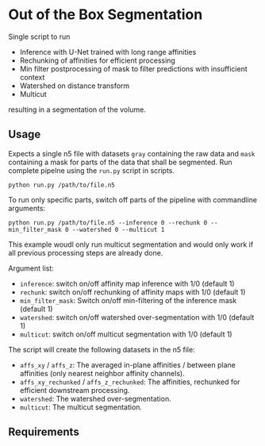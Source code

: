 # Out of the Box Segmentation

Single script to run 

- Inference with U-Net trained with long range affinities
- Rechunking of affinities for efficient processing
- Min filter postprocessing of mask to filter predictions with insufficient context
- Watershed on distance transform
- Multicut

resulting in a segmentation of the volume.


## Usage

Expects a single n5 file with datasets `gray` containing the 
raw data and `mask` containing a mask for parts of the data that shall be segmented.
Run complete pipelne using the `run.py` script in scripts.

```
python run.py /path/to/file.n5
```

To run only specific parts, switch off parts of the pipeline
with commandline arguments:

```
python run.py /path/to/file.n5 --inference 0 --rechunk 0 --min_filter_mask 0 --watershed 0 --multicut 1
```

This example woudl only run multicut segmentation and would only work if all previous processing steps are already done.

Argument list:

- `inference`: switch on/off affinity map inference with 1/0 (default 1)
- `rechunk`: switch on/off rechunking of affinity maps with 1/0 (default 1)
- `min_filter_mask`: Switch on/off min-filtering of the inference mask (default 1)
- `watershed`: switch on/off watershed over-segmentation with 1/0 (default 1)
- `multicut`: switch on/off multicut segmentation with 1/0 (default 1)

The script will create the following datasets in the n5 file:

- `affs_xy` / `affs_z`: The averaged in-plane affinities / between plane affinities (only nearest neighbor affinity channels).
- `affs_xy_rechunked` / `affs_z_rechunked`: The affinities, rechunked for efficient downstream processing.
- `watershed`: The watershed over-segmentation.
- `multicut`: The multicut segmentation.

## Requirements
